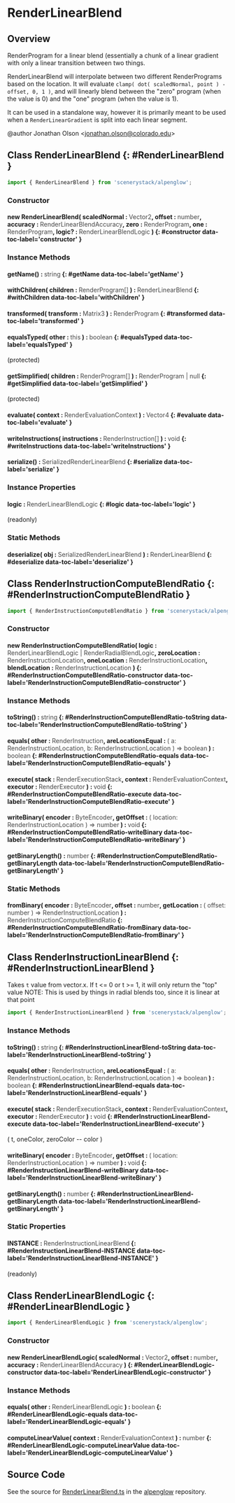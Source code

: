 # RenderLinearBlend

## Overview

RenderProgram for a linear blend (essentially a chunk of a linear gradient with only a linear transition between
two things.

RenderLinearBlend will interpolate between two different RenderPrograms based on the location. It will evaluate
`clamp( dot( scaledNormal, point ) - offset, 0, 1 )`, and will linearly blend between the "zero"
program (when the value is 0) and the "one" program (when the value is 1).

It can be used in a standalone way, however it is primarily meant to be used when a `RenderLinearGradient`
is split into each linear segment.

@author Jonathan Olson &lt;jonathan.olson@colorado.edu&gt;

## Class RenderLinearBlend {: #RenderLinearBlend }


```js
import { RenderLinearBlend } from 'scenerystack/alpenglow';
```
### Constructor

#### new RenderLinearBlend( scaledNormal : <span style="font-weight: 400; opacity: 80%;">Vector2</span>, offset : <span style="font-weight: 400; opacity: 80%;">number</span>, accuracy : <span style="font-weight: 400; opacity: 80%;">RenderLinearBlendAccuracy</span>, zero : <span style="font-weight: 400; opacity: 80%;">RenderProgram</span>, one : <span style="font-weight: 400; opacity: 80%;">RenderProgram</span>, logic? : <span style="font-weight: 400; opacity: 80%;">RenderLinearBlendLogic</span> ) {: #constructor data-toc-label='constructor' }

### Instance Methods

#### getName() : <span style="font-weight: 400; opacity: 80%;">string</span> {: #getName data-toc-label='getName' }

#### withChildren( children : <span style="font-weight: 400; opacity: 80%;">RenderProgram[]</span> ) : <span style="font-weight: 400; opacity: 80%;">RenderLinearBlend</span> {: #withChildren data-toc-label='withChildren' }

#### transformed( transform : <span style="font-weight: 400; opacity: 80%;">Matrix3</span> ) : <span style="font-weight: 400; opacity: 80%;">RenderProgram</span> {: #transformed data-toc-label='transformed' }

#### equalsTyped( other : <span style="font-weight: 400; opacity: 80%;">this</span> ) : <span style="font-weight: 400; opacity: 80%;">boolean</span> {: #equalsTyped data-toc-label='equalsTyped' }

(protected)

#### getSimplified( children : <span style="font-weight: 400; opacity: 80%;">RenderProgram[]</span> ) : <span style="font-weight: 400; opacity: 80%;">RenderProgram | null</span> {: #getSimplified data-toc-label='getSimplified' }

(protected)

#### evaluate( context : <span style="font-weight: 400; opacity: 80%;">RenderEvaluationContext</span> ) : <span style="font-weight: 400; opacity: 80%;">Vector4</span> {: #evaluate data-toc-label='evaluate' }

#### writeInstructions( instructions : <span style="font-weight: 400; opacity: 80%;">RenderInstruction[]</span> ) : <span style="font-weight: 400; opacity: 80%;">void</span> {: #writeInstructions data-toc-label='writeInstructions' }

#### serialize() : <span style="font-weight: 400; opacity: 80%;">SerializedRenderLinearBlend</span> {: #serialize data-toc-label='serialize' }

### Instance Properties

#### logic : <span style="font-weight: 400; opacity: 80%;">RenderLinearBlendLogic</span> {: #logic data-toc-label='logic' }

(readonly)

### Static Methods

#### deserialize( obj : <span style="font-weight: 400; opacity: 80%;">SerializedRenderLinearBlend</span> ) : <span style="font-weight: 400; opacity: 80%;">RenderLinearBlend</span> {: #deserialize data-toc-label='deserialize' }



## Class RenderInstructionComputeBlendRatio {: #RenderInstructionComputeBlendRatio }


```js
import { RenderInstructionComputeBlendRatio } from 'scenerystack/alpenglow';
```
### Constructor

#### new RenderInstructionComputeBlendRatio( logic : <span style="font-weight: 400; opacity: 80%;">RenderLinearBlendLogic | RenderRadialBlendLogic</span>, zeroLocation : <span style="font-weight: 400; opacity: 80%;">RenderInstructionLocation</span>, oneLocation : <span style="font-weight: 400; opacity: 80%;">RenderInstructionLocation</span>, blendLocation : <span style="font-weight: 400; opacity: 80%;">RenderInstructionLocation</span> ) {: #RenderInstructionComputeBlendRatio-constructor data-toc-label='RenderInstructionComputeBlendRatio-constructor' }

### Instance Methods

#### toString() : <span style="font-weight: 400; opacity: 80%;">string</span> {: #RenderInstructionComputeBlendRatio-toString data-toc-label='RenderInstructionComputeBlendRatio-toString' }

#### equals( other : <span style="font-weight: 400; opacity: 80%;">RenderInstruction</span>, areLocationsEqual : <span style="font-weight: 400; opacity: 80%;">( a: RenderInstructionLocation, b: RenderInstructionLocation ) =&gt; boolean</span> ) : <span style="font-weight: 400; opacity: 80%;">boolean</span> {: #RenderInstructionComputeBlendRatio-equals data-toc-label='RenderInstructionComputeBlendRatio-equals' }

#### execute( stack : <span style="font-weight: 400; opacity: 80%;">RenderExecutionStack</span>, context : <span style="font-weight: 400; opacity: 80%;">RenderEvaluationContext</span>, executor : <span style="font-weight: 400; opacity: 80%;">RenderExecutor</span> ) : <span style="font-weight: 400; opacity: 80%;">void</span> {: #RenderInstructionComputeBlendRatio-execute data-toc-label='RenderInstructionComputeBlendRatio-execute' }

#### writeBinary( encoder : <span style="font-weight: 400; opacity: 80%;">ByteEncoder</span>, getOffset : <span style="font-weight: 400; opacity: 80%;">( location: RenderInstructionLocation ) =&gt; number</span> ) : <span style="font-weight: 400; opacity: 80%;">void</span> {: #RenderInstructionComputeBlendRatio-writeBinary data-toc-label='RenderInstructionComputeBlendRatio-writeBinary' }

#### getBinaryLength() : <span style="font-weight: 400; opacity: 80%;">number</span> {: #RenderInstructionComputeBlendRatio-getBinaryLength data-toc-label='RenderInstructionComputeBlendRatio-getBinaryLength' }

### Static Methods

#### fromBinary( encoder : <span style="font-weight: 400; opacity: 80%;">ByteEncoder</span>, offset : <span style="font-weight: 400; opacity: 80%;">number</span>, getLocation : <span style="font-weight: 400; opacity: 80%;">( offset: number ) =&gt; RenderInstructionLocation</span> ) : <span style="font-weight: 400; opacity: 80%;">RenderInstructionComputeBlendRatio</span> {: #RenderInstructionComputeBlendRatio-fromBinary data-toc-label='RenderInstructionComputeBlendRatio-fromBinary' }



## Class RenderInstructionLinearBlend {: #RenderInstructionLinearBlend }


Takes `t` value from vector.x. If t &lt;= 0 or t &gt;= 1, it will only return the "top" value
NOTE: This is used by things in radial blends too, since it is linear at that point

```js
import { RenderInstructionLinearBlend } from 'scenerystack/alpenglow';
```
### Instance Methods

#### toString() : <span style="font-weight: 400; opacity: 80%;">string</span> {: #RenderInstructionLinearBlend-toString data-toc-label='RenderInstructionLinearBlend-toString' }

#### equals( other : <span style="font-weight: 400; opacity: 80%;">RenderInstruction</span>, areLocationsEqual : <span style="font-weight: 400; opacity: 80%;">( a: RenderInstructionLocation, b: RenderInstructionLocation ) =&gt; boolean</span> ) : <span style="font-weight: 400; opacity: 80%;">boolean</span> {: #RenderInstructionLinearBlend-equals data-toc-label='RenderInstructionLinearBlend-equals' }

#### execute( stack : <span style="font-weight: 400; opacity: 80%;">RenderExecutionStack</span>, context : <span style="font-weight: 400; opacity: 80%;">RenderEvaluationContext</span>, executor : <span style="font-weight: 400; opacity: 80%;">RenderExecutor</span> ) : <span style="font-weight: 400; opacity: 80%;">void</span> {: #RenderInstructionLinearBlend-execute data-toc-label='RenderInstructionLinearBlend-execute' }

( t, oneColor, zeroColor -- color )

#### writeBinary( encoder : <span style="font-weight: 400; opacity: 80%;">ByteEncoder</span>, getOffset : <span style="font-weight: 400; opacity: 80%;">( location: RenderInstructionLocation ) =&gt; number</span> ) : <span style="font-weight: 400; opacity: 80%;">void</span> {: #RenderInstructionLinearBlend-writeBinary data-toc-label='RenderInstructionLinearBlend-writeBinary' }

#### getBinaryLength() : <span style="font-weight: 400; opacity: 80%;">number</span> {: #RenderInstructionLinearBlend-getBinaryLength data-toc-label='RenderInstructionLinearBlend-getBinaryLength' }

### Static Properties

#### INSTANCE : <span style="font-weight: 400; opacity: 80%;">RenderInstructionLinearBlend</span> {: #RenderInstructionLinearBlend-INSTANCE data-toc-label='RenderInstructionLinearBlend-INSTANCE' }

(readonly)



## Class RenderLinearBlendLogic {: #RenderLinearBlendLogic }


```js
import { RenderLinearBlendLogic } from 'scenerystack/alpenglow';
```
### Constructor

#### new RenderLinearBlendLogic( scaledNormal : <span style="font-weight: 400; opacity: 80%;">Vector2</span>, offset : <span style="font-weight: 400; opacity: 80%;">number</span>, accuracy : <span style="font-weight: 400; opacity: 80%;">RenderLinearBlendAccuracy</span> ) {: #RenderLinearBlendLogic-constructor data-toc-label='RenderLinearBlendLogic-constructor' }

### Instance Methods

#### equals( other : <span style="font-weight: 400; opacity: 80%;">RenderLinearBlendLogic</span> ) : <span style="font-weight: 400; opacity: 80%;">boolean</span> {: #RenderLinearBlendLogic-equals data-toc-label='RenderLinearBlendLogic-equals' }

#### computeLinearValue( context : <span style="font-weight: 400; opacity: 80%;">RenderEvaluationContext</span> ) : <span style="font-weight: 400; opacity: 80%;">number</span> {: #RenderLinearBlendLogic-computeLinearValue data-toc-label='RenderLinearBlendLogic-computeLinearValue' }



## Source Code

See the source for [RenderLinearBlend.ts](https://github.com/phetsims/alpenglow/blob/main/js/render-program/RenderLinearBlend.ts) in the [alpenglow](https://github.com/phetsims/alpenglow) repository.
